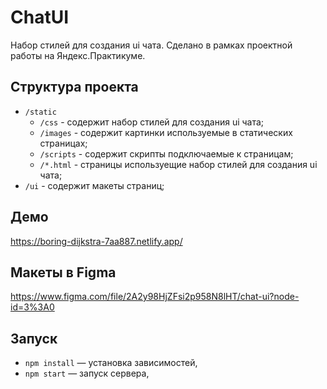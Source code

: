 # ChatUI
Набор стилей для создания ui чата. Сделано в рамках проектной работы на Яндекс.Практикуме.

## Структура проекта
-  `/static`
    -  `/css` - содержит набор стилей для создания ui чата;
    -  `/images` - содержит картинки используемые в статических страницах;
    -  `/scripts` - содержит скрипты подключаемые к страницам;
    -  `/*.html` - страницы используещие набор стилей для создания ui чата;
-  `/ui` - содержит макеты страниц;  

## Демо
https://boring-dijkstra-7aa887.netlify.app/

## Макеты в Figma
https://www.figma.com/file/2A2y98HjZFsi2p958N8lHT/chat-ui?node-id=3%3A0

## Запуск
- `npm install` — установка зависимостей,
- `npm start` — запуск сервера,
